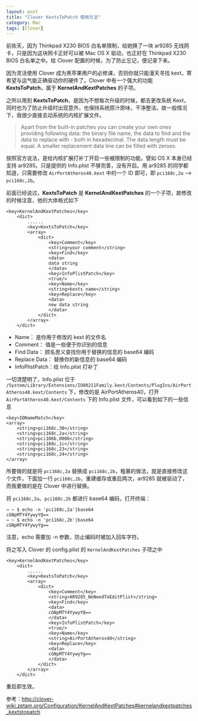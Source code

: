 ```yaml
---
layout: post
title: "Clover KextsToPatch 使用方法"
category: Mac
tags: [Clover]
---
```


前些天，因为 Thinkpad X230 BIOS 白名单限制，给她换了一块 ar9285 无线网卡，只是因为这块网卡正好可以被 Mac OS X 驱动，也正好在 Thinkpad X230 BIOS 白名单之中。给 Clover 配置的时候，为了防止忘记，便记录下来。

因为灵活使用 Clover 成为黑苹果用户的必修课，否则你就只能漫天寻找 kext，寄希望与运气能正确驱动你的硬件了。Clover 中有一个强大的功能 **KextsToPatch**，属于 **KernelAndKextPatches** 的子项。

之所以用到 **KextsToPatch**，是因为不想每次升级的时候，都去更改系统 Kext，同时也为了防止升级时出现意外，也保持系统原汁原味，干净整洁。故一般情况下，我很少直接去动系统的内核扩展文件。

<!-- more -->
>Apart from the built-in patches you can create your own ones providing following data: the binary file name, the data to find and the data to replace with - both in hexadecimal. The data length must be equal. A smaller replacement data line can be filled with zeroes.

按照官方说法，是给内核扩展打补丁开启一些被限制的功能。譬如 OS X 本身已经支持 ar9285。只是提供的 Info.plist 不够完善，没有开启。用 ar9285 的同学都知道，只需要修改 `AirPortAtheros40.kext` 中的一个 ID 即可，即 `pci168c,2a` --> `pci168c,2b`。

前面已经说过，**KextsToPatch** 是 **KernelAndKextPatches** 的一个子项，故修改的时候注意，他的大体格式如下

```
<key>KernelAndKextPatches</key>
    <dict>
        ......
        <key>KextsToPatch</key>
        <array>
            <dict>
                <key>Comment</key>
                <string>your comment</string>
                <key>Find</key>
                <data>
                data string
                </data>
                <key>InfoPlistPatch</key>
                <true/>
                <key>Name</key>
                <string>kexts name</string>
                <key>Replace</key>
                <data>
                new data string
                </data>
            </dict>
        </array>
    </dict>
```

- Name：          是你用于修改的 kext 的文件名
- Comment：       值是一些便于你识别的信息
- Find Data：     顾名思义查找你用于替换的信息的 base64 编码
- Replace Data：  替换你的新信息的 base64 编码
- InfoPlistPatch：给 Info.plist 打补丁

一切清楚明了，Info.plist 位于 `/System/Library/Extensions/IO80211Family.kext/Contents/PlugIns/AirPortAtheros40.kext/Contents` 下，修改的是 AirPortAtheros40，打开 `AirPortAtheros40.kext/Contents` 下的 Info.plist 文件，可以看到如下的一些信息

```
<key>IONameMatch</key>
<array>
    <string>pci168c,30</string>
    <string>pci168c,2a</string>
    <string>pci106b,0086</string>
    <string>pci168c,1c</string>
    <string>pci168c,23</string>
    <string>pci168c,24</string>
</array>
```

所要做的就是将 `pci168c,2a` 替换成 `pci168c,2b`，粗暴的做法，就是直接修改这个文件，下面加一行 `pci168c,2b`，重建缓存或重启两次，ar9285 就被驱动了，而我要做的是在 Clover 中进行替换。

将 `pci168c,2a`、`pci168c,2b` 都进行 base64 编码，打开终端：

```
→ ~ $ echo -n 'pci168c,2a'|base64
cGNpMTY4YywyYQ==
→ ~ $ echo -n 'pci168c,2b'|base64
cGNpMTY4YywyYg==
```

注意，echo 需要加 -n 参数，防止编码时被加入回车字符。

将之写入 Clover 的 config.plist 的 `KernelAndKextPatches` 子项之中

```
<key>KernelAndKextPatches</key>
    <dict>
        ......
        <key>KextsToPatch</key>
        <array>
            <dict>
                <key>Comment</key>
                <string>AR9285_NoNeedToEditPlist</string>
                <key>Find</key>
                <data>
                cGNpMTY4YywyYQ==
                </data>
                <key>InfoPlistPatch</key>
                <true/>
                <key>Name</key>
                <string>AirPortAtheros40</string>
                <key>Replace</key>
                <data>
                cGNpMTY4YywyYg==
                </data>
            </dict>
        </array>
    </dict>
```

重启即生效。

参考：<http://clover-wiki.zetam.org/Configuration/KernelAndKextPatches#kernelandkextpatches_kextstopatch>
